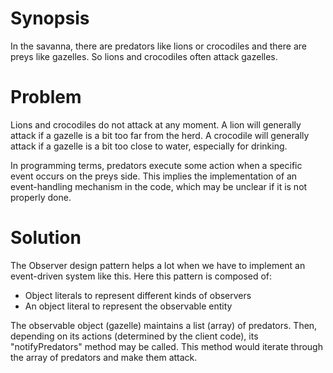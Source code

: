 # Synopsis

In the savanna, there are predators like lions or crocodiles and there are preys like gazelles. So lions and crocodiles often attack gazelles.

# Problem

Lions and crocodiles do not attack at any moment. A lion will generally attack if a gazelle is a bit too far from the herd. A crocodile will generally attack if a gazelle is a bit too close to water, especially for drinking.

In programming terms, predators execute some action when a specific event occurs on the preys side. This implies the implementation of an event-handling mechanism in the code, which may be unclear if it is not properly done.

# Solution

The Observer design pattern helps a lot when we have to implement an event-driven system like this. Here this pattern is composed of:

  * Object literals to represent different kinds of observers
  * An object literal to represent the observable entity 

The observable object (gazelle) maintains a list (array) of predators. Then, depending on its actions (determined by the client code), its "notifyPredators" method may be called. This method would iterate through the array of predators and make them attack.
